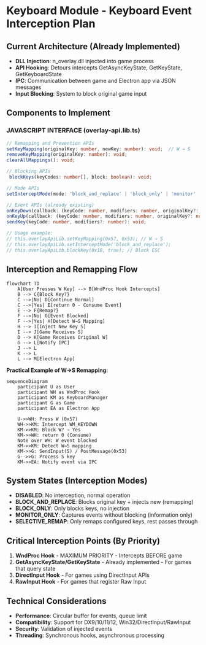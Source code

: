 # Keyboard Module - Keyboard Event Interception Plan

## Current Architecture (Already Implemented)

- **DLL Injection**: n_overlay.dll injected into game process
- **API Hooking**: Detours intercepts GetAsyncKeyState, GetKeyState, GetKeyboardState
- **IPC**: Communication between game and Electron app via JSON messages
- **Input Blocking**: System to block original game input

## Components to Implement

### JAVASCRIPT INTERFACE (overlay-api.lib.ts)

```typescript
// Remapping and Prevention APIs
setKeyMapping(originalKey: number, newKey: number): void;  // W → S
removeKeyMapping(originalKey: number): void;
clearAllMappings(): void;

// Blocking APIs
 blockKeys(keyCodes: number[], block: boolean): void;

// Mode APIs
setInterceptMode(mode: 'block_and_replace' | 'block_only' | 'monitor' | 'selective_remap'): void;

// Event APIs (already existing)
onKeyDown(callback: (keyCode: number, modifiers: number, originalKey?: number) => void);
onKeyUp(callback: (keyCode: number, modifiers: number, originalKey?: number) => void);
sendKey(keyCode: number, modifiers?: number): void;

// Usage example:
// this.overlayApiLib.setKeyMapping(0x57, 0x53); // W → S
// this.overlayApiLib.setInterceptMode('block_and_replace');
// this.overlayApiLib.blockKey(0x1B, true); // Block ESC
```

## Interception and Remapping Flow

```mermaid
flowchart TD
    A[User Presses W Key] --> B[WndProc Hook Intercepts]
    B --> C{Block Key?}
    C -->|No| D[Continue Normal]
    C -->|Yes| E[return 0 - Consume Event]
    E --> F{Remap?}
    F -->|No| G[Event Blocked]
    F -->|Yes| H[Detect W→S Mapping]
    H --> I[Inject New Key S]
    I --> J[Game Receives S]
    D --> K[Game Receives Original W]
    G --> L[Notify IPC]
    J --> L
    K --> L
    L --> M[Electron App]
```

**Practical Example of W→S Remapping:**

```mermaid
sequenceDiagram
    participant U as User
    participant WH as WndProc Hook
    participant KM as KeyboardManager
    participant G as Game
    participant EA as Electron App

    U->>WH: Press W (0x57)
    WH->>KM: Intercept WM_KEYDOWN
    KM->>KM: Block W? → Yes
    KM->>WH: return 0 (Consume)
    Note over WH: W event blocked
    KM->>KM: Detect W→S mapping
    KM->>G: SendInput(S) / PostMessage(0x53)
    G-->>G: Process S key
    KM->>EA: Notify event via IPC
```

## System States (Interception Modes)

- **DISABLED**: No interception, normal operation
- **BLOCK_AND_REPLACE**: Blocks original key + injects new (remapping)
- **BLOCK_ONLY**: Only blocks keys, no injection
- **MONITOR_ONLY**: Captures events without blocking (information only)
- **SELECTIVE_REMAP**: Only remaps configured keys, rest passes through

## Critical Interception Points (By Priority)

1. **WndProc Hook** - MAXIMUM PRIORITY - Intercepts BEFORE game
2. **GetAsyncKeyState/GetKeyState** - Already implemented - For games that query state
3. **DirectInput Hook** - For games using DirectInput APIs
4. **RawInput Hook** - For games that register Raw Input

## Technical Considerations

- **Performance**: Circular buffer for events, queue limit
- **Compatibility**: Support for DX9/10/11/12, Win32/DirectInput/RawInput
- **Security**: Validation of injected events
- **Threading**: Synchronous hooks, asynchronous processing
